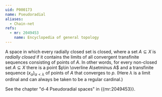 ```yaml
---
uid: P000173
name: Pseudoradial
aliases:
  - Chain-net
refs:
  - mr: 2049453
    name: Encyclopedia of general topology
---
```


A space in which every radially closed set is closed, where a set $A\subseteq X$ is *radially closed* if it contains the limits of all convergent transfinite sequences consisting of points of $A$.  In other words, for every non-closed set $A\subseteq X$ there is a point $p\in \overline A\setminus A$ and a transfinite sequence $(x_\alpha)_{\alpha<\lambda}$ of points of $A$ that converges to $p$.  (Here $\lambda$ is a limit ordinal and can always be taken to be a regular cardinal.)

See the chapter "d-4 Pseudoradial spaces" in {{mr:2049453}}.
